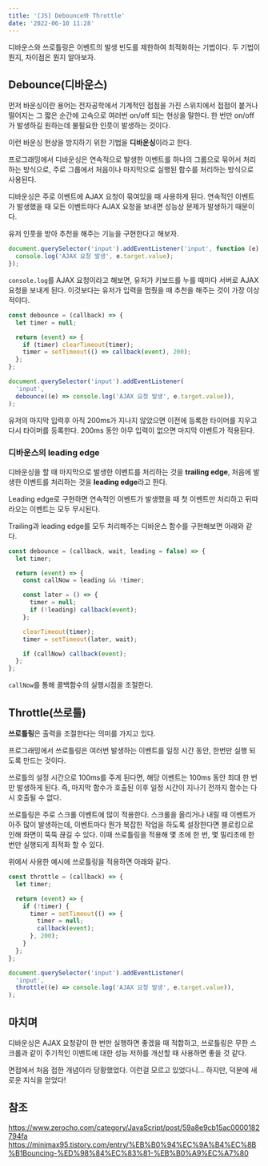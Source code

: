 ```yaml
---
title: '[JS] Debounce와 Throttle'
date: '2022-06-10 11:28'
---
```


디바운스와 쓰로틀링은 이벤트의 발생 빈도를 제한하여 최적화하는 기법이다.
두 기법이 뭔지, 차이점은 뭔지 알아보자.

## Debounce(디바운스)

먼저 바운싱이란 용어는 전자공학에서 기계적인 접점을 가진 스위치에서 접점이 붙거나 떨어지는 그 짧은 순간에 고속으로 여러번 on/off 되는 현상을 말한다.
한 번만 on/off가 발생하길 원하는데 불필요한 인풋이 발생하는 것이다.

이런 바운싱 현상을 방지하기 위한 기법을 **디바운싱**이라고 한다.

프로그래밍에서 디바운싱은 연속적으로 발생한 이벤트를 하나의 그룹으로 묶어서 처리하는 방식으로, 주로 그룹에서 처음이나 마지막으로 실행된 함수를 처리하는 방식으로 사용된다.

디바운싱은 주로 이벤트에 AJAX 요청이 묶여있을 때 사용하게 된다. 연속적인 이벤트가 발생했을 때 모든 이벤트마다 AJAX 요청을 보내면 성능상 문제가 발생하기 때문이다.

유저 인풋을 받아 추천을 해주는 기능을 구현한다고 해보자.

```js
document.querySelector('input').addEventListener('input', function (e) {
  console.log('AJAX 요청 발생', e.target.value);
});
```

`console.log`를 AJAX 요청이라고 해보면, 유저가 키보드를 누를 때마다 서버로 AJAX 요청을 보내게 된다.
이것보다는 유저가 입력을 멈췄을 때 추천을 해주는 것이 가장 이상적이다.

```js
const debounce = (callback) => {
  let timer = null;

  return (event) => {
    if (timer) clearTimeout(timer);
    timer = setTimeout(() => callback(event), 200);
  };
};

document.querySelector('input').addEventListener(
  'input',
  debounce((e) => console.log('AJAX 요청 발생', e.target.value)),
);
```

유저의 마지막 입력후 아직 200ms가 지나지 않았으면 이전에 등록한 타이머를 지우고 다시 타이머를 등록한다.
200ms 동안 아무 입력이 없으면 마지막 이벤트가 적용된다.

### 디바운스의 leading edge

디바운싱을 할 때 마지막으로 발생한 이벤트를 처리하는 것을 **trailing edge**, 처음에 발생한 이벤트를 처리하는 것을 **leading edge**라고 한다.

Leading edge로 구현하면 연속적인 이벤트가 발생했을 때 첫 이벤트만 처리하고 뒤따라오는 이벤트는 모두 무시된다.

Trailing과 leading edge를 모두 처리해주는 디바운스 함수를 구현해보면 아래와 같다.

```js
const debounce = (callback, wait, leading = false) => {
  let timer;

  return (event) => {
    const callNow = leading && !timer;

    const later = () => {
      timer = null;
      if (!leading) callback(event);
    };

    clearTimeout(timer);
    timer = setTimeout(later, wait);

    if (callNow) callback(event);
  };
};
```

`callNow`를 통해 콜백함수의 실행시점을 조절한다.

## Throttle(쓰로틀)

**쓰로틀링**은 출력을 조절한다는 의미를 가지고 있다.

프로그래밍에서 쓰로틀링은 여러번 발생하는 이벤트를 일정 시간 동안, 한번만 실행 되도록 만드는 것이다.

쓰로틀의 설정 시간으로 100ms를 주게 된다면, 해당 이벤트는 100ms 동안 최대 한 번만 발생하게 된다.
즉, 마지막 함수가 호출된 이후 일정 시간이 지나기 전까지 함수는 다시 호출될 수 없다.

쓰로틀링은 주로 스크롤 이벤트에 많이 적용한다. 스크롤을 올리거나 내릴 때 이벤트가 아주 많이 발생하는데, 이벤트마다 뭔가 복잡한 작업을 하도록 설장한다면 블로킹으로 인해 화면이 뚝뚝 끊길 수 있다.
이때 쓰로틀링을 적용해 몇 초에 한 번, 몇 밀리초에 한 번만 실행되게 최적화 할 수 있다.

위에서 사용한 예시에 쓰로틀링을 적용하면 아래와 같다.

```js
const throttle = (callback) => {
  let timer;

  return (event) => {
    if (!timer) {
      timer = setTimeout(() => {
        timer = null;
        callback(event);
      }, 200);
    }
  };
};

document.querySelector('input').addEventListener(
  'input',
  throttle((e) => console.log('AJAX 요청 발생', e.target.value)),
);
```

## 마치며

디바운싱은 AJAX 요청같이 한 번만 실행하면 좋겠을 때 적합하고, 쓰로틀링은 무한 스크롤과 같이 주기적인 이벤트에 대한 성능 저하를 개선할 때 사용하면 좋을 것 같다.

면접에서 처음 접한 개념이라 당황했었다. 이런걸 모르고 있었다니... 하지만, 덕분에 새로운 지식을 얻었다!

## 참조

<https://www.zerocho.com/category/JavaScript/post/59a8e9cb15ac0000182794fa>  
<https://minimax95.tistory.com/entry/%EB%B0%94%EC%9A%B4%EC%8B%B1Bouncing-%ED%98%84%EC%83%81-%EB%B0%A9%EC%A7%80>
